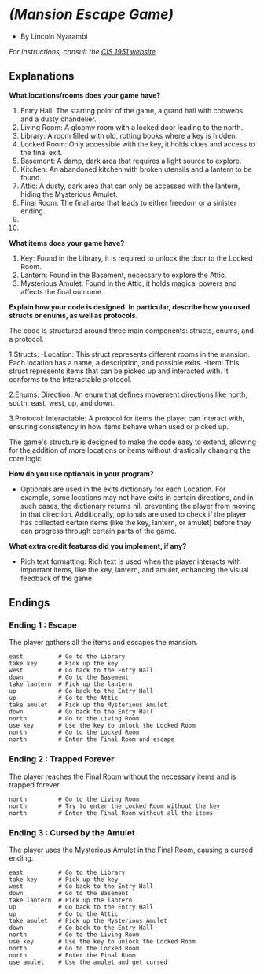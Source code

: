 # *(Mansion Escape Game)*

* By Lincoln Nyarambi

*For instructions, consult the [CIS 1951 website](https://www.seas.upenn.edu/~cis1951/24fa/assignments/hw/hw1).*

## Explanations

**What locations/rooms does your game have?**

1. Entry Hall: The starting point of the game, a grand hall with cobwebs and a dusty chandelier.
2. Living Room: A gloomy room with a locked door leading to the north.
3. Library: A room filled with old, rotting books where a key is hidden.
4. Locked Room: Only accessible with the key, it holds clues and access to the final exit.
5. Basement: A damp, dark area that requires a light source to explore.
6. Kitchen: An abandoned kitchen with broken utensils and a lantern to be found.
7. Attic: A dusty, dark area that can only be accessed with the lantern, hiding the Mysterious Amulet.
8. Final Room: The final area that leads to either freedom or a sinister ending.
9. 
10. 

**What items does your game have?**

1. Key: Found in the Library, it is required to unlock the door to the Locked Room.
2. Lantern: Found in the Basement, necessary to explore the Attic.
3. Mysterious Amulet: Found in the Attic, it holds magical powers and affects the final outcome.

**Explain how your code is designed. In particular, describe how you used structs or enums, as well as protocols.**


The code is structured around three main components: structs, enums, and a protocol.

1.Structs:
-Location: This struct represents different rooms in the mansion. Each location has a name, a description, and possible exits.
-Item: This struct represents items that can be picked up and interacted with. It conforms to the Interactable protocol.

2.Enums: Direction: An enum that defines movement directions like north, south, east, west, up, and down.

3.Protocol: Interactable: A protocol for items the player can interact with, ensuring consistency in how items behave when used or picked up.

The game's structure is designed to make the code easy to extend, allowing for the addition of more locations or items without drastically changing the core logic.


**How do you use optionals in your program?**

-   Optionals are used in the exits dictionary for each Location. For example, some locations may not have exits in certain directions, and in such cases, the dictionary returns nil, preventing the player from moving in that direction. Additionally, optionals are used to check if the player has collected certain items (like the key, lantern, or amulet) before they can progress through certain parts of the game.


**What extra credit features did you implement, if any?**

-   Rich text formatting: Rich text is used when the player interacts with important items, like the key, lantern, and amulet, enhancing the visual feedback of the game.


## Endings

### Ending 1 : Escape

The player gathers all the items and escapes the mansion.

```
east          # Go to the Library
take key      # Pick up the key
west          # Go back to the Entry Hall
down          # Go to the Basement
take lantern  # Pick up the lantern
up            # Go back to the Entry Hall
up            # Go to the Attic
take amulet   # Pick up the Mysterious Amulet
down          # Go back to the Entry Hall
north         # Go to the Living Room
use key       # Use the key to unlock the Locked Room
north         # Go to the Locked Room
north         # Enter the Final Room and escape
```

### Ending 2 : Trapped Forever

The player reaches the Final Room without the necessary items and is trapped forever.

```
north         # Go to the Living Room
north         # Try to enter the Locked Room without the key
north         # Enter the Final Room without all the items

```

### Ending 3 : Cursed by the Amulet

The player uses the Mysterious Amulet in the Final Room, causing a cursed ending.

```
east          # Go to the Library
take key      # Pick up the key
west          # Go back to the Entry Hall
down          # Go to the Basement
take lantern  # Pick up the lantern
up            # Go back to the Entry Hall
up            # Go to the Attic
take amulet   # Pick up the Mysterious Amulet
down          # Go back to the Entry Hall
north         # Go to the Living Room
use key       # Use the key to unlock the Locked Room
north         # Go to the Locked Room
north         # Enter the Final Room
use amulet    # Use the amulet and get cursed

```
